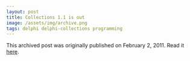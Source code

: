 ```yaml
---
layout: post
title: Collections 1.1 is out
image: /assets/img/archive.png
tags: delphi delphi-collections programming
---
```

This archived post was originally published on February 2, 2011. Read it [here](/alex.ciobanu.org/indexc31c.html).
